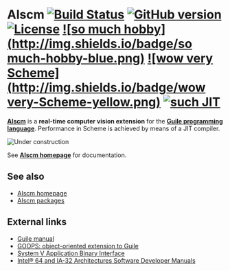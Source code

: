 # AIscm [![Build Status](https://travis-ci.org/wedesoft/aiscm.png?branch=master)](https://travis-ci.org/wedesoft/aiscm) [![GitHub version](https://badge.fury.io/gh/wedesoft%2Faiscm.png)](https://github.com/wedesoft/aiscm/releases) [![License](http://img.shields.io/badge/license-GPLv3-red.png)](https://www.gnu.org/copyleft/gpl.html) [![so much hobby](http://img.shields.io/badge/so much-hobby-blue.png)](http://www.wedesoft.de/) [![wow very Scheme](http://img.shields.io/badge/wow very-Scheme-yellow.png)](http://www.gnu.org/software/guile) [![such JIT](http://img.shields.io/badge/such-JIT-lightgrey.png)](https://en.wikipedia.org/wiki/X86-64)

[**AIscm**][1] is a **real-time computer vision extension** for the
[**Guile programming language**][2]. Performance in Scheme is achieved by means
of a JIT compiler.

![](construction.gif "Under construction")

See [**AIscm homepage**][1] for documentation.

## See also

* [AIscm homepage][1]
* [AIscm packages](https://build.opensuse.org/package/show/home:wedesoft/aiscm)

## External links

* [Guile manual](http://www.gnu.org/software/guile/manual/)
* [GOOPS: object-oriented extension to Guile](https://www.gnu.org/software/goops/)
* [System V Application Binary Interface](http://www.x86-64.org/documentation/abi.pdf)
* [Intel® 64 and IA-32 Architectures Software Developer Manuals](http://www.intel.com/content/www/us/en/processors/architectures-software-developer-manuals.html)

[1]: http://www.wedesoft.de/aiscm/ "AIscm"
[2]: http://www.gnu.org/software/guile/ "Guile"
